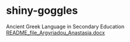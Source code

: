 # shiny-goggles
Ancient Greek Language in Secondary Education
[README_file_Argyriadou_Anastasia.docx](https://github.com/user-attachments/files/18268003/README_file_Argyriadou_Anastasia.docx)
